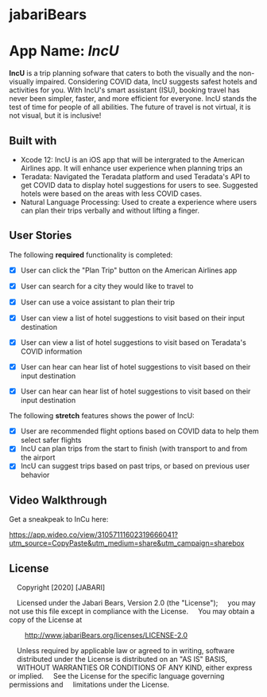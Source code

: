# jabariBears

# App Name: *IncU*

**IncU** is a trip planning sofware that caters to both the visually and the non-visually impaired. Considering COVID data, IncU suggests safest hotels and activities for you. With IncU's smart assistant (ISU), booking travel has never been simpler, faster, and more efficient for everyone. IncU stands the test of time for people of all abilities. The future of travel is not virtual, it is not visual, but it is inclusive!

## Built with 
- Xcode 12: IncU is an iOS app that will be intergrated to the American Airlines app. It will enhance user experience when planning trips an
- Teradata: Navigated the Teradata platform and used Teradata's API to get COVID data to display hotel suggestions for users to see. Suggested hotels were based on the areas with less COVID cases.
- Natural Language Processing: Used to create a experience where users can plan their trips verbally and without lifting a finger.


## User Stories

The following **required** functionality is completed:

- [x] User can click the "Plan Trip" button on the American Airlines app
- [x] User can search for a city they would like to travel to
- [x] User can use a voice assistant to plan their trip
- [x] User can view a list of hotel suggestions to visit based on their input destination
- [x] User can view a list of hotel suggestions to visit based on Teradata's COVID information
- [x] User can hear can hear list of hotel suggestions to visit based on their input destination
- [x] User can hear can hear list of hotel suggestions to visit based on their input destination


The following **stretch** features shows the power of IncU:

- [x] User are recommended flight options based on COVID data to help them select safer flights
- [x] IncU can plan trips from the start to finish (with transport to and from the airport
- [x] IncU can suggest trips based on past trips, or based on previous user behavior 

## Video Walkthrough

Get a sneakpeak to InCu here:

https://app.wideo.co/view/31057111602319666041?utm_source=CopyPaste&utm_medium=share&utm_campaign=sharebox


## License

    Copyright [2020] [JABARI]

    Licensed under the Jabari Bears, Version 2.0 (the "License");
    you may not use this file except in compliance with the License.
    You may obtain a copy of the License at

        http://www.jabariBears.org/licenses/LICENSE-2.0

    Unless required by applicable law or agreed to in writing, software
    distributed under the License is distributed on an "AS IS" BASIS,
    WITHOUT WARRANTIES OR CONDITIONS OF ANY KIND, either express or implied.
    See the License for the specific language governing permissions and
    limitations under the License.
